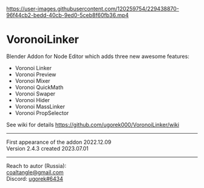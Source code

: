 https://user-images.githubusercontent.com/120259754/229438870-96f44cb2-bedd-40cb-9ed0-5ceb8f60fb36.mp4

# VoronoiLinker
Blender Addon for Node Editor which adds three new awesome features:
* Voronoi Linker  
* Voronoi Preview  
* Voronoi Mixer  
* Voronoi QuickMath  
* Voronoi Swaper  
* Voronoi Hider  
* Voronoi MassLinker  
* Voronoi PropSelector

See wiki for details https://github.com/ugorek000/VoronoiLinker/wiki

----------------------
First appearance of the addon 2022.12.09  
Version 2.4.3 created 2023.07.01

----------------------
Reach to autor (Russia):  
coaltangle@gmail.com  
Discord: [ugorek#6434](https://discordapp.com/users/275627322424688651)
